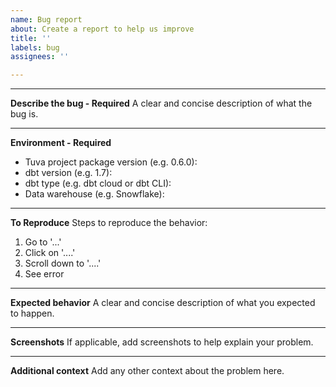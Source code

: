 ```yaml
---
name: Bug report
about: Create a report to help us improve
title: ''
labels: bug
assignees: ''

---
```

-----------------------------------------------------------------
**Describe the bug - Required**
A clear and concise description of what the bug is.


-----------------------------------------------------------------
**Environment - Required**
* Tuva project package version (e.g. 0.6.0):
* dbt version (e.g. 1.7):
* dbt type (e.g. dbt cloud or dbt CLI):
* Data warehouse (e.g. Snowflake):


-----------------------------------------------------------------
**To Reproduce**
Steps to reproduce the behavior:
1. Go to '...'
2. Click on '....'
3. Scroll down to '....'
4. See error


-----------------------------------------------------------------
**Expected behavior**
A clear and concise description of what you expected to happen.


-----------------------------------------------------------------
**Screenshots**
If applicable, add screenshots to help explain your problem.


-----------------------------------------------------------------
**Additional context**
Add any other context about the problem here.
